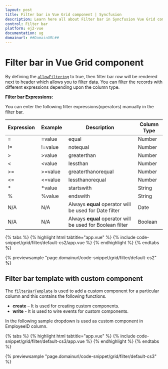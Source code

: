 ```yaml
---
layout: post
title: Filter bar in Vue Grid component | Syncfusion
description: Learn here all about Filter bar in Syncfusion Vue Grid component of Syncfusion Essential JS 2 and more.
control: Filter bar 
platform: ej2-vue
documentation: ug
domainurl: ##DomainURL##
---
```


# Filter bar in Vue Grid component

By defining the [`allowFiltering`](https://ej2.syncfusion.com/vue/documentation/api/grid/#allowfiltering) to true, then filter bar row will be rendered next to header which allows you to filter data. You can filter the records with different expressions depending upon the column type.

**Filter bar Expressions:**

You can enter the following filter expressions(operators) manually in the filter bar.

Expression |Example |Description |Column Type
-----|-----|-----|-----
= |=value |equal |Number
!= |!=value |notequal |Number
> |>value |greaterthan |Number
< |<value |lessthan |Number
>= |>=value |greaterthanorequal |Number
<=|<=value|lessthanorequal |Number
* |*value |startswith |String
% |%value |endswith |String
N/A |N/A |Always **equal** operator will be used for Date filter |Date
N/A |N/A |Always **equal** operator will be used for Boolean filter |Boolean

{% tabs %}
{% highlight html tabtitle="app.vue" %}
{% include code-snippet/grid/filter/default-cs2/app.vue %}
{% endhighlight %}
{% endtabs %}
        
{% previewsample "page.domainurl/code-snippet/grid/filter/default-cs2" %}

## Filter bar template with custom component

The [`filterBarTemplate`](https://ej2.syncfusion.com/vue/documentation/api/grid/column/#filterbartemplate) is used to add a custom component for a particular column and this contains the following functions.
* **create** – It is used for creating custom components.
* **write** - It is used to wire events for custom components.

In the following sample dropdown is used  as custom component in EmployeeID column.

{% tabs %}
{% highlight html tabtitle="app.vue" %}
{% include code-snippet/grid/filter/default-cs3/app.vue %}
{% endhighlight %}
{% endtabs %}
        
{% previewsample "page.domainurl/code-snippet/grid/filter/default-cs3" %}